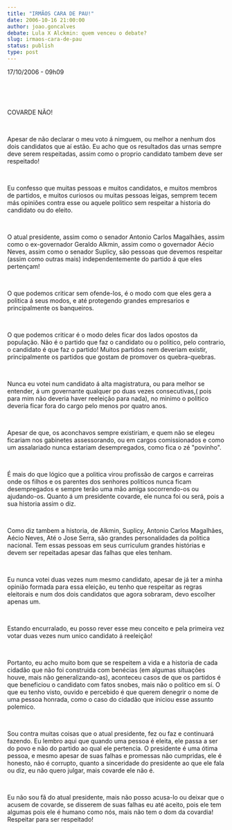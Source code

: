 ```yaml
---
title: "IRMÃOS CARA DE PAU!"
date: 2006-10-16 21:00:00
author: joao.goncalves
debate: Lula X Alckmin: quem venceu o debate?
slug: irmaos-cara-de-pau
status: publish 
type: post
---
```


17/10/2006 - 09h09 



 

 

COVARDE NÃO! 


 


Apesar de não declarar o meu voto á nimguem, ou melhor a nenhum dos dois candidatos que aí estão. Eu acho que os resultados das urnas sempre deve serem respeitadas, assim como o proprio candidato tambem deve ser respeitado! 


 


Eu confesso que muitas pessoas e muitos candidatos, e muitos membros de partidos, e muitos curiosos ou muitas pessoas leigas, semprem tecem más opiniões contra esse ou aquele politico sem respeitar a historia do candidato ou do eleito. 


 


O atual presidente, assim como o senador Antonio Carlos Magalhães, assim como o ex-governador Geraldo Alkmin, assim como o governador Aécio Neves, assim como o senador Suplicy, são pessoas que devemos respeitar (assim como outras mais) independentemente do partido á que eles pertençam! 


 


O que podemos criticar sem ofende-los, é o modo com que eles gera a politica á seus modos, e até protegendo grandes empresarios e principalmente os banqueiros. 


 


O que podemos criticar é o modo deles ficar dos lados opostos da população. Não é o partido que faz o candidato ou o politico, pelo contrario, o candidato é que faz o partido! Muitos partidos nem deveriam existir, principalmente os partidos que gostam de promover os quebra-quebras. 


 


Nunca eu votei num candidato á alta magistratura, ou para melhor se entender, á um governante qualquer po duas vezes consecutivas,( pois para mim não deveria haver reeleição para nada), no minimo o politico deveria ficar fora do cargo pelo menos por quatro anos. 


 


Apesar de que, os aconchavos sempre existiriam, e quem não se elegeu ficariam nos gabinetes assessorando, ou em cargos comissionados e como um assalariado nunca estariam desempregados, como fica o zé "povinho". 


 


É mais do que lógico que a politica virou profissão de cargos e carreiras onde os filhos e os parentes dos senhores politicos nunca ficam desempregados e sempre terão uma mão amiga socorrendo-os ou ajudando-os. Quanto á um presidente covarde, ele nunca foi ou será, pois a sua historia assim o diz. 


 


Como diz tambem a historia, de Alkmin, Suplicy, Antonio Carlos Magalhães, Aécio Neves, Até o Jose Serra, são grandes personalidades da politica nacional. Tem essas pessoas em seus curriculum grandes histórias e devem ser repeitadas apesar das falhas que eles tenham.


 


Eu nunca votei duas vezes num mesmo candidato, apesar de já ter a minha opinião formada para essa eleição, eu tenho que respeitar as regras eleitorais e num dos dois candidatos que agora sobraram, devo escolher apenas um. 


 


Estando encurralado, eu posso rever esse meu conceito e pela primeira vez votar duas vezes num unico candidato á reeleição! 


 


Portanto, eu acho muito bom que se respeitem a vida e a historia de cada cidadão que não foi construida com benécias (em algumas situações houve, mais não generalizando-as), aconteceu casos de que os partidos é que beneficiou o candidato com fatos snobes, mais não o politico em sí. O que eu tenho visto, ouvido e percebido é que querem denegrir o nome de uma pessoa honrada, como o caso do cidadão que iniciou esse assunto polemico. 


 


Sou contra muitas coisas que o atual presidente, fez ou faz e continuará fazendo. Eu lembro aqui que quando uma pessoa é eleita, ele passa a ser do povo e não do partido ao qual ele pertencia. O presidente é uma ótima pessoa, e mesmo apesar de suas falhas e promessas não cumpridas, ele é honesto, não é corrupto, quanto a sinceridade do presidente ao que ele fala ou diz, eu não quero julgar, mais covarde ele não é. 


 


Eu não sou fã do atual presidente, mais não posso acusa-lo ou deixar que o acusem de covarde, se disserem de suas falhas eu até aceito, pois ele tem algumas pois ele é humano como nós, mais não tem o dom da covardia! Respeitar para ser respeitado! 
 







